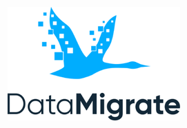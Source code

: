 <p align="center"><a href="https://www.datamigrate.io" target="_blank"><img src="https://raw.githubusercontent.com/datamigrate/.github/master/profile/vertical-lockup-logo.svg" width="400"></a></p>
